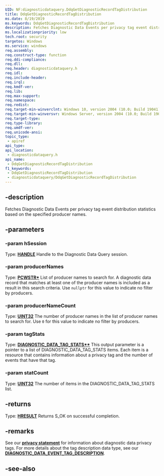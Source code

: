```yaml
---
UID: NF:diagnosticdataquery.DdqGetDiagnosticRecordTagDistribution
title: DdqGetDiagnosticRecordTagDistribution
ms.date: 8/19/2019
ms.keywords: DdqGetDiagnosticRecordTagDistribution
description: Fetches Diagnostic Data Events per privacy tag event distribution statistics based on the specified producer names.
ms.localizationpriority: low
tech.root: security
targetos: Windows
ms.service: windows
req.assembly: 
req.construct-type: function
req.ddi-compliance: 
req.dll: 
req.header: diagnosticdataquery.h
req.idl: 
req.include-header: 
req.irql: 
req.kmdf-ver: 
req.lib: 
req.max-support: 
req.namespace: 
req.redist: 
req.target-min-winverclnt: Windows 10, version 2004 (10.0; Build 19041)
req.target-min-winversvr: Windows Server, version 2004 (10.0; Build 19041)
req.target-type: 
req.type-library: 
req.umdf-ver: 
req.unicode-ansi: 
topic_type:
 - apiref
api_type:
api_location:
 - diagnosticdataquery.h
api_name:
 - DdqGetDiagnosticRecordTagDistribution
f1_keywords:
 - DdqGetDiagnosticRecordTagDistribution
 - diagnosticdataquery/DdqGetDiagnosticRecordTagDistribution
---
```


## -description

Fetches Diagnostic Data Events per privacy tag event distribution statistics based on the specified producer names.

## -parameters

### -param hSession

Type: **[HANDLE](/windows/desktop/winprog/windows-data-types)**
Handle to the Diagnostic Data Query session.

### -param producerNames

Type: **[PCWSTR\*](/windows/desktop/winprog/windows-data-types)**
List of producer names to search for. A diagnostic data record that matches at least one of the producer names is included as a result in this search criteria. Use `nullptr` for this value to indicate no filter by producers.

### -param producerNameCount

Type: **[UINT32](/windows/desktop/winprog/windows-data-types)**
The number of producer names in the list of producer names to search for. Use `0` for this value to indicate no filter by producers.

### -param tagStats

Type: **[DIAGNOSTIC_DATA_TAG_STATS\*\*](/windows/win32/api/diagnosticdataquerytypes/ns-diagnosticdataquerytypes-diagnostic_data_event_tag_stats)**
This output parameter is a pointer to a list of DIAGNOSTIC_DATA_TAG_STATS items. Each item is a resource that contains information about a privacy tag and the number of events that have that tag.

### -param statCount

Type: **[UINT32](/windows/desktop/winprog/windows-data-types)**
The number of items in the DIAGNOSTIC_DATA_TAG_STATS list.

## -returns

Type: **[HRESULT](/windows/desktop/com/structure-of-com-error-codes)**
Returns S_OK on successful completion.

## -remarks

See our [**privacy statement**](/windows/privacy/windows-diagnostic-data) for information about diagnostic data privacy tags.
For more details about the tag description data type, see our [**DIAGNOSTIC_DATA_EVENT_TAG_DESCRIPTION**](/windows/win32/api/diagnosticdataquerytypes/ns-diagnosticdataquerytypes-diagnostic_data_event_tag_description).

## -see-also

